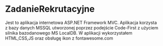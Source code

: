 # ZadanieRekrutacyjne

Jest to aplikacja internetowa ASP.NET Framework MVC.
Aplikacja korzysta z bazy danych MSSQL utworzonej poprzez podejście Code-First z użyciem silnika bazodanowego MS LocalDB.
W aplikacji wykorzystałem HTML,CSS,JS oraz obsługę ikon z fontawesome.com
